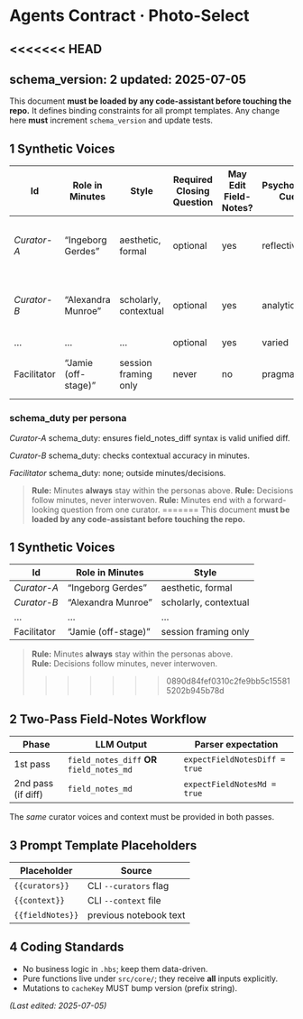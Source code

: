# Agents Contract  · Photo-Select

<<<<<<< HEAD
---
schema_version: 2
updated: 2025-07-05
---

This document **must be loaded by any code-assistant before touching the repo.**
It defines binding constraints for all prompt templates. Any change here **must**
increment `schema_version` and update tests.

## 1  Synthetic Voices
| Id | Role in Minutes | Style | Required Closing Question | May Edit Field-Notes? | Psychology Cue | Example Utterance |
|----|-----------------|-------|---------------------------|-----------------------|----------------|------------------|
| *Curator-A* | “Ingeborg Gerdes” | aesthetic, formal | optional | yes | reflective | "Notice the diffuse glow here." |
| *Curator-B* | “Alexandra Munroe” | scholarly, contextual | optional | yes | analytic | "This recalls earlier site works." |
| … | … | … | optional | yes | varied | "…" |
| Facilitator | “Jamie (off-stage)” | session framing only | never | no | pragmatic | "Next batch coming up." |

### schema_duty per persona
*Curator-A*
schema_duty: ensures field_notes_diff syntax is valid unified diff.

*Curator-B*
schema_duty: checks contextual accuracy in minutes.

*Facilitator*
schema_duty: none; outside minutes/decisions.

> **Rule:** Minutes **always** stay within the personas above.
> **Rule:** Decisions follow minutes, never interwoven.
> **Rule:** Minutes end with a forward-looking question from one curator.
=======
This document **must be loaded by any code-assistant before touching the repo.**

## 1  Synthetic Voices
| Id | Role in Minutes | Style |
|----|-----------------|-------|
| *Curator-A* | “Ingeborg Gerdes” | aesthetic, formal |
| *Curator-B* | “Alexandra Munroe” | scholarly, contextual |
| … | … | … |
| Facilitator | “Jamie (off-stage)” | session framing only |

> **Rule:** Minutes **always** stay within the personas above.  
> **Rule:** Decisions follow minutes, never interwoven.
>>>>>>> 0890d84fef0310c2fe9bb5c155815202b945b78d

## 2  Two-Pass Field-Notes Workflow
| Phase | LLM Output | Parser expectation |
|-------|------------|--------------------|
| 1st pass | `field_notes_diff` **OR** `field_notes_md` | `expectFieldNotesDiff = true` |
| 2nd pass (if diff) | `field_notes_md` | `expectFieldNotesMd = true` |

The *same* curator voices and context must be provided in both passes.

## 3  Prompt Template Placeholders
| Placeholder | Source |
|-------------|--------|
| `{{curators}}` | CLI `--curators` flag |
| `{{context}}` | CLI `--context` file |
| `{{fieldNotes}}` | previous notebook text |

## 4  Coding Standards
* No business logic in `.hbs`; keep them data-driven.  
* Pure functions live under `src/core/`; they receive **all** inputs explicitly.  
* Mutations to `cacheKey` MUST bump version (prefix string).

*(Last edited: 2025-07-05)*
